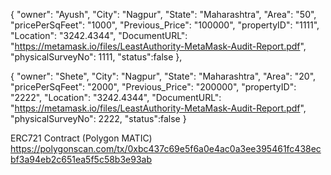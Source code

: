 
<!-- {
  "_id": {
    "$oid": "643aa7040c875b4e22d36dfc"
  },
  "tokenID": 1234,
  "propertyID": 1234,
  "Survey_number": 21234,
  "Area": 2345,
  "request": true,
  "Buyer_name": "xyz",
  "InspectorName": "xyz",
  "ownerAddress": "0xA2bB6955EB5Ec0d999523d72F8d50f15A35cE242",
  "Buyer_address": "0x7ED790A1Ac108b9A50e24f5c5E061df59e3673a7",
  "Document_Access": "0xA2bB6955EB5Ec0d999523d72F8d50f15A35cE242",
  "tokensend": "finish",
  "ProcessStatus": 4,
  "Document_Verify": "process",
  "Transaction": "wait",
  "Ownership_Transfer": "wait",
  "Price": 12345,
  "ImageURL": "https://cdn.pixabay.com/photo/2015/10/05/14/50/farm-972717__340.jpg",
  "DocumentURL": "https://metamask.io/files/LeastAuthority-MetaMask-Audit-Report.pdf",
  "owner": "Owner"
}

 -->


 <!-- {
  "_id": {
    "$oid": "6442e0712f9b69be5b9c10f8"
  },
  "tokenID": 789,
  "propertyID": 789,
  "Survey_number": 789,
  "Area": 789,
  "request": true,
  "Buyer_name": "xyz",
  "InspectorName": "xyz",
  "ownerAddress": "0x7ED790A1Ac108b9A50e24f5c5E061df59e3673a7",
  "Buyer_address": "0xA2bB6955EB5Ec0d999523d72F8d50f15A35cE242",
  "Document_Access": "0xA2bB6955EB5Ec0d999523d72F8d50f15A35cE242",
  "tokensend": "finish",
  "ProcessStatus": 2,
  "Document_Verify": "process",
  "Transaction": "wait",
  "Ownership_Transfer": "wait",
  "Price": 123456,
  "ImageURL": "https://cdn.pixabay.com/photo/2015/10/05/14/50/farm-972717__340.jpg",
  "DocumentURL": "https://metamask.io/files/LeastAuthority-MetaMask-Audit-Report.pdf",
  "owner": "Ayush"
} -->



{
  "owner": "Ayush",
  "City": "Nagpur",
  "State": "Maharashtra",
  "Area": "50",
  "pricePerSqFeet": "1000",
  "Previous_Price": "100000",
  "propertyID": "1111",
  "Location": "3242.4344",
  "DocumentURL": "https://metamask.io/files/LeastAuthority-MetaMask-Audit-Report.pdf",
  "physicalSurveyNo": 1111,
  "status":false
},


{
  "owner": "Shete",
  "City": "Nagpur",
  "State": "Maharashtra",
  "Area": "20",
  "pricePerSqFeet": "2000",
  "Previous_Price": "200000",
  "propertyID": "2222",
  "Location": "3242.4344",
  "DocumentURL": "https://metamask.io/files/LeastAuthority-MetaMask-Audit-Report.pdf",
  "physicalSurveyNo": 2222,
  "status":false
}

ERC721 Contract (Polygon MATIC)
https://polygonscan.com/tx/0xbc437c69e5f6a0e4ac0a3ee395461fc438ecbf3a94eb2c651ea5f5c58b3e93ab
